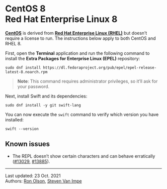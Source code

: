 # CentOS 8<br>Red Hat Enterprise Linux 8

[**CentOS**](https://centos.org) is derived from [**Red Hat Enterprise Linux (RHEL)**](https://www.redhat.com/en/technologies/linux-platforms/enterprise-linux) but doesn’t require a license to run. The instructions below apply to both CentOS and RHEL 8.

First, open the **Terminal** application and run the following command to install the **Extra Packages for Enterprise Linux (EPEL)** repository:

```
sudo dnf install https://dl.fedoraproject.org/pub/epel/epel-release-latest-8.noarch.rpm
```

> **Note**: This command requires administrator privileges, so it’ll ask for your password.

Next, install Swift and its dependencies:

```
sudo dnf install -y git swift-lang
```

You can now execute the `swift` command to verify which version you have installed:

```
swift --version
```

## Known issues

- The REPL doesn’t show certain characters and can behave erratically ([#13029](https://bugs.swift.org/browse/SR-13029), [#13885](https://bugs.swift.org/browse/SR-13885?filter=10506)).

---

Last updated: 23 Oct. 2021 \
Authors: [Ron Olson](https://github.com/tachoknight), [Steven Van Impe](https://github.com/svanimpe)
